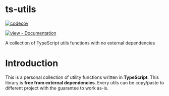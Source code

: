 # ts-utils

[![codecov](https://codecov.io/gh/jeremie-gauthier/ts-utils/graph/badge.svg?token=41WLAHPFCT)](https://codecov.io/gh/jeremie-gauthier/ts-utils)

[![view - Documentation](https://img.shields.io/badge/view-Documentation-blue?style=for-the-badge)](https://jeremie-gauthier.github.io/ts-utils/ 'Go to project documentation')

A collection of TypeScript utils functions with no external dependencies

# Introduction

This is a personal collection of utility functions written in **TypeScript**.
This library is **free from external dependencies**. Every utils can be copy/paste to different project with the guarantee to work as-is.
